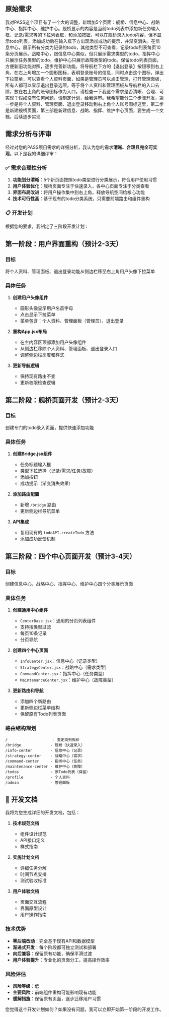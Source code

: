 ## 原始需求
我对PASS这个项目有了一个大的调整，新增加5个页面：舰桥、信息中心、战略中心、指挥中心、维护中心。舰桥显示的内容是当前todo列表中添加新任务输入框、记录/需求等的下拉列表框，和添加按钮，可以在舰桥录入todo内容，但不显示todo列表，添加成功后在输入框下方出现添加成功的提示，并渐变消失。在信息中心，展示所有分类为记录的todo，其他类型不可查看，记录todo列表每页10条分页展示。战略中心，跟信息中心类似，但只展示需求类型的todo，指挥中心只展示任务类型的todo，维护中心只展示故障类型的todo。保留todo列表页面，方便新旧功能对照，逐步完善新功能。将导航栏下方的【退出登录】按钮移到右上角，在右上角增加一个圆形图标，表明登录账号的信息，同时点击这个图标，弹出下拉菜单，可以查看个人资料页面，如果是管理员可以点击管理，打开管理面板，所有人都可以显示退出登录选项。等于将个人资料和管理面板从导航栏的入口去除，放在右上角的账号图标作为入口。请检查一下我这个需求是否清晰、合理、可实现？假如没有任何问题，请制定计划，给我评审。我希望能分三个步骤开发，第一步是将个人资料、管理页面、退出登录移动到右上角个人账号图标这里，第二步是新建舰桥页面，第三部是新建信息、战略、指挥、维护中心页面，要生成一个文档，后续逐步实现



          
## 需求分析与评审

经过对您的PASS项目需求的详细分析，我认为您的需求**清晰、合理且完全可实现**。以下是我的详细评审：

### ✅ 需求合理性分析

1. **功能划分清晰**：5个新页面按照todo类型进行分类展示，符合用户使用习惯
2. **用户体验优化**：舰桥页面专注于快速录入，各中心页面专注于分类查看
3. **界面布局改进**：将用户操作集中到右上角，释放导航空间给核心功能
4. **技术可行性高**：基于现有的todo分类系统，只需要前端路由和组件重构

### 📋 开发计划

根据您的要求，我制定了三阶段开发计划：

## 第一阶段：用户界面重构（预计2-3天）

### 目标
将个人资料、管理面板、退出登录功能从侧边栏移至右上角用户头像下拉菜单

### 具体任务
1. **创建用户头像组件**
   - 圆形头像显示用户名首字母
   - 点击显示下拉菜单
   - 菜单包含：个人资料、管理面板（管理员）、退出登录

2. **重构App.jsx布局**
   - 在主内容区顶部添加用户头像组件
   - 从侧边栏移除个人资料、管理面板、退出登录入口
   - 调整侧边栏高度和样式

3. **更新导航逻辑**
   - 保持现有路由不变
   - 更新权限检查逻辑

## 第二阶段：舰桥页面开发（预计2-3天）

### 目标
创建专门的todo录入页面，提供快速添加功能

### 具体任务
1. **创建Bridge.jsx组件**
   - 任务标题输入框
   - 类型下拉选择（记录/需求/任务/故障）
   - 添加按钮
   - 成功提示（渐变消失效果）

2. **添加路由配置**
   - 新增 `/bridge` 路由
   - 更新侧边栏导航菜单

3. **API集成**
   - 复用现有的 `todoAPI.createTodo` 方法
   - 添加成功反馈机制

## 第三阶段：四个中心页面开发（预计3-4天）

### 目标
创建信息中心、战略中心、指挥中心、维护中心四个分类展示页面

### 具体任务
1. **创建通用中心组件**
   - `CenterBase.jsx`：通用的分页列表组件
   - 支持按类型过滤
   - 每页10条记录
   - 分页导航

2. **创建四个中心页面**
   - `InfoCenter.jsx`：信息中心（记录类型）
   - `StrategyCenter.jsx`：战略中心（需求类型）
   - `CommandCenter.jsx`：指挥中心（任务类型）
   - `MaintenanceCenter.jsx`：维护中心（故障类型）

3. **更新路由和导航**
   - 添加四个新路由
   - 更新侧边栏菜单结构
   - 保留原有Todo列表页面

### 路由结构规划
```
/                    - 重定向到舰桥
/bridge             - 舰桥（快速录入）
/info-center        - 信息中心（记录）
/strategy-center    - 战略中心（需求）
/command-center     - 指挥中心（任务）
/maintenance-center - 维护中心（故障）
/todos              - 原Todo列表（保留）
/profile            - 个人资料
/admin              - 管理面板
```

## 📄 开发文档

我将为您生成详细的开发文档，包括：

1. **技术规范文档**
   - 组件设计规范
   - API接口定义
   - 样式指南

2. **实施计划文档**
   - 详细任务分解
   - 时间节点安排
   - 测试验收标准

3. **用户体验文档**
   - 页面交互流程
   - 界面原型设计
   - 用户操作指南

### 技术优势
- **零后端改动**：完全基于现有API和数据模型
- **渐进式开发**：每个阶段都可独立测试和部署
- **向后兼容**：保留原有功能，确保平滑过渡
- **用户体验提升**：专业化的页面分工，提高操作效率

### 风险评估
- **风险等级**：低
- **主要风险**：前端组件重构可能影响现有功能
- **缓解措施**：保留原有页面，逐步迁移用户习惯

您觉得这个开发计划如何？如果没有问题，我可以立即开始第一阶段的开发工作。
        
